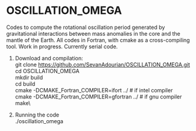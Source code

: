 # OSCILLATION_OMEGA

Codes to compute the rotational oscillation period generated by gravitational interactions between mass anomalies in the core and the mantle of the Earth.
All codes in Fortran, with cmake as a cross-compiling tool. Work in progress. Currently serial code.

1. Download and compilation:\
git clone https://github.com/SevanAdourian/OSCILLATION_OMEGA.git \
cd OSCILLATION_OMEGA\
mkdir build\
cd build\
cmake -DCMAKE_Fortran_COMPILER=ifort ../ # if intel compiler\
cmake -DCMAKE_Fortran_COMPILER=gfortran ../ # if gnu compiler\
make\

2. Running the code\
./oscillation_omega
